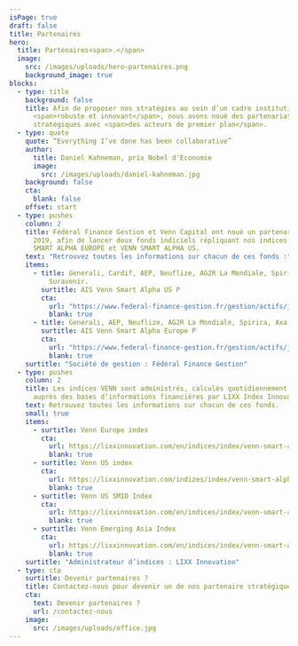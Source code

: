 ```yaml
---
isPage: true
draft: false
title: Partenaires
hero:
  title: Partenaires<span>.</span>
  image:
    src: /images/uploads/hero-partenaires.png
    background_image: true
blocks:
  - type: title
    background: false
    title: Afin de proposer nos stratégies au sein d’un cadre institutionnel
      <span>robuste et innovant</span>, nous avons noué des partenariats
      stratégiques avec <span>des acteurs de premier plan</span>.
  - type: quote
    quote: “Everything I’ve done has been collaborative”
    author:
      title: Daniel Kahneman, prix Nobel d'Economie
      image:
        src: /images/uploads/daniel-kahneman.jpg
    background: false
    cta:
      blank: false
    offset: start
  - type: pushes
    column: 2
    title: Fédéral Finance Gestion et Venn Capital ont noué un partenariat depuis
      2019, afin de lancer deux fonds indiciels répliquant nos indices VENN
      SMART ALPHA EUROPE et VENN SMART ALPHA US.
    text: "Retrouvez toutes les informations sur chacun de ces fonds :"
    items:
      - title: Generali, Cardif, AEP, Neuflize, AG2R La Mondiale, Spirica, Axa,
          Suravenir.
        surtitle: AIS Venn Smart Alpha US P
        cta:
          url: "https://www.federal-finance-gestion.fr/gestion/actifs/jcms/c_101461/ais-venn-smart-alpha-us"
          blank: true
      - title: Generali, AEP, Neuflize, AG2R La Mondiale, Spirica, Axa, Suravenir.
        surtitle: AIS Venn Smart Alpha Europe P
        cta:
          url: "https://www.federal-finance-gestion.fr/gestion/actifs/jcms/c_101452/ais-venn-smart-alpha-europe"
          blank: true
    surtitle: "Société de gestion : Fédéral Finance Gestion"
  - type: pushes
    column: 2
    title: Les indices VENN sont administrés, calculés quotidiennement et disséminés
      auprès des bases d’informations financières par LIXX Index Innovation
    text: Retrouvez toutes les informations sur chacun de ces fonds.
    small: true
    items:
      - surtitle: Venn Europe index
        cta:
          url: https://lixxinnovation.com/en/indices/index/venn-smart-alpha-europe-index
          blank: true
      - surtitle: Venn US index
        cta:
          url: https://lixxinnovation.com/indizes/index/venn-smart-alpha-us-index
          blank: true
      - surtitle: Venn US SMID Index
        cta:
          url: https://lixxinnovation.com/en/indices/index/venn-smart-alpha-us-smid-index
          blank: true
      - surtitle: Venn Emerging Asia Index
        cta:
          url: https://lixxinnovation.com/en/indices/index/venn-smart-alpha-emerging-asia-index
          blank: true
    surtitle: "Administrateur d’indices : LIXX Innovation"
  - type: cta
    surtitle: Devenir partenaires ?
    title: Contactez-nous pour devenir un de nos partenaire stratégiques.
    cta:
      text: Devenir partenaires ?
      url: /contactez-nous
    image: 
      src: /images/uploads/office.jpg
---
```

